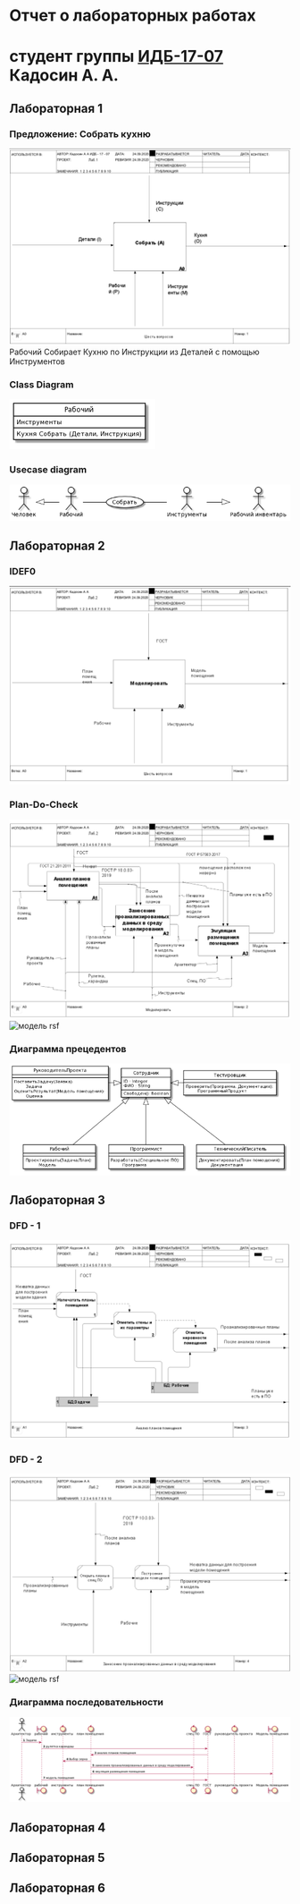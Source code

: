 # Отчет о лабораторных работах
# студент группы [ИДБ-17-07](https://github.com/stankin/design-part-1/wiki/list-idb-17-07) Кадосин А. А.

## Лабораторная 1

### Предложение: Собрать кухню
![none](https://github.com/KIllyzard/Kadosin.io/blob/master/1lab/Model.png)
Рабочий Собирает Кухню по Инструкции из Деталей с помощью Инструментов
### Class Diagram
![none](https://github.com/KIllyzard/Kadosin.io/blob/master/1lab/UML.png)

### Usecase diagram
![none](https://github.com/KIllyzard/Kadosin.io/blob/master/1lab/DP.png)

## Лабораторная 2
### IDEF0 
![none](https://github.com/KIllyzard/Kadosin.io/blob/master/2lab/IDEF0.png)
### Plan-Do-Check
![none](https://github.com/KIllyzard/Kadosin.io/blob/master/2lab/PDC.png)
![модель rsf](https://github.com/KIllyzard/Kadosin.io/blob/master/2lab/Model.rsf)
### Диаграмма прецедентов
![none](https://github.com/KIllyzard/Kadosin.io/blob/master/2lab/Диграмма.png)
## Лабораторная 3
### DFD - 1 
![none](https://github.com/KIllyzard/Kadosin.io/blob/master/2lab/DFD.png)
### DFD - 2
![none](https://github.com/KIllyzard/Kadosin.io/blob/master/2lab/DFD%20(2).png)
![модель rsf](https://github.com/KIllyzard/Kadosin.io/blob/master/2lab/Model.rsf)
### Диаграмма последовательности
![none](https://github.com/KIllyzard/Kadosin.io/blob/master/2lab/UML.png)
## Лабораторная 4

## Лабораторная 5

## Лабораторная 6
